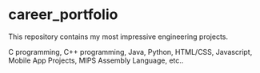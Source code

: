 # career_portfolio
This repository contains my most impressive engineering projects.

C programming,
C++ programming,
Java,
Python,
HTML/CSS,
Javascript,
Mobile App Projects,
MIPS Assembly Language,
etc..

